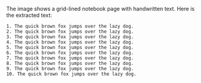 The image shows a grid-lined notebook page with handwritten text. Here is the extracted text:

```
1. The quick brown fox jumps over the lazy dog.
2. The quick brown fox jumps over the lazy dog.
3. The quick brown fox jumps over the lazy dog.
4. The quick brown fox jumps over the lazy dog.
5. The quick brown fox jumps over the lazy dog.
6. The quick brown fox jumps over the lazy dog.
7. The quick brown fox jumps over the lazy dog.
8. The quick brown fox jumps over the lazy dog.
9. The quick brown fox jumps over the lazy dog.
10. The quick brown fox jumps over the lazy dog.
```